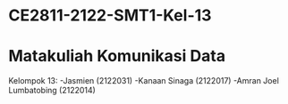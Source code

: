 # CE2811-2122-SMT1-Kel-13
# Matakuliah Komunikasi Data

Kelompok 13:
-Jasmien (2122031)
-Kanaan Sinaga (2122017)
-Amran Joel Lumbatobing (2122014)
